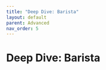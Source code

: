 ```yaml
---
title: "Deep Dive: Barista"
layout: default
parent: Advanced
nav_order: 5
---
```


# Deep Dive: Barista
